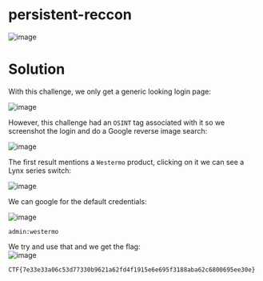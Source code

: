 # persistent-reccon

![image](https://github.com/LazyTitan33/CTF-Writeups/assets/80063008/98e09b8e-80c3-485f-8d50-f2e972f32820)

# Solution

With this challenge, we only get a generic looking login page:  

![image](https://github.com/LazyTitan33/CTF-Writeups/assets/80063008/06428772-2255-4b87-9455-70662516456e)

However, this challenge had an `OSINT` tag associated with it so we screenshot the login and do a Google reverse image search:  

![image](https://github.com/LazyTitan33/CTF-Writeups/assets/80063008/c8b2c1f5-a6ca-4f1b-b876-a5b609bb870e)

The first result mentions a `Westermo` product, clicking on it we can see a Lynx series switch:  

![image](https://github.com/LazyTitan33/CTF-Writeups/assets/80063008/7f58ead7-8dab-45d4-a7df-063fd80edf1c)

We can google for the default credentials:  

![image](https://github.com/LazyTitan33/CTF-Writeups/assets/80063008/ac2ca6db-166b-43bb-9694-5de63cd95fa2)

`admin:westermo`

We try and use that and we get the flag:  
![image](https://github.com/LazyTitan33/CTF-Writeups/assets/80063008/4ed986d8-6cf8-4598-8de0-81d4e421b1d7)

`CTF{7e33e33a06c53d77330b9621a62fd4f1915e6e695f3188aba62c6800695ee30e}`
